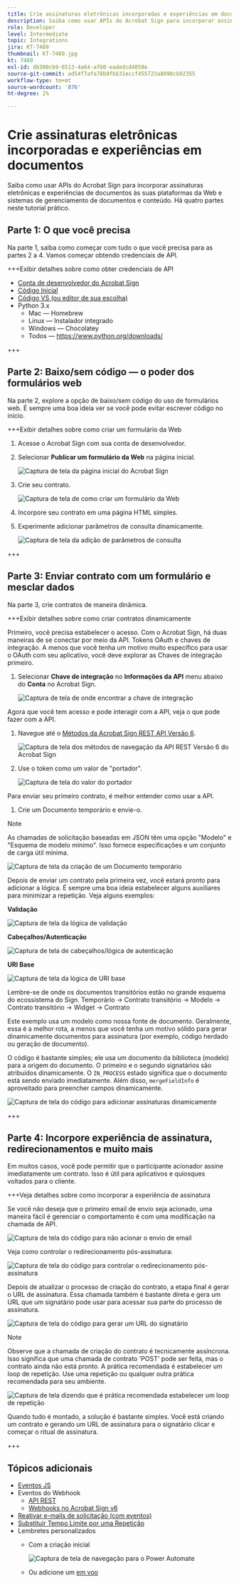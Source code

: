 ```yaml
---
title: Crie assinaturas eletrônicas incorporadas e experiências em documentos
description: Saiba como usar APIs do Acrobat Sign para incorporar assinaturas eletrônicas e experiências de documentos às suas plataformas da Web e sistemas de gerenciamento de documentos e conteúdo
role: Developer
level: Intermediate
topic: Integrations
jira: KT-7489
thumbnail: KT-7489.jpg
kt: 7489
exl-id: db300cb9-6513-4a64-af60-eadedcd4858e
source-git-commit: ad54f7afa78b0fbb31eccf455723a8890cb92355
workflow-type: tm+mt
source-wordcount: '876'
ht-degree: 2%

---
```


# Crie assinaturas eletrônicas incorporadas e experiências em documentos

Saiba como usar APIs do Acrobat Sign para incorporar assinaturas eletrônicas e experiências de documentos às suas plataformas da Web e sistemas de gerenciamento de documentos e conteúdo. Há quatro partes neste tutorial prático.

## Parte 1: O que você precisa

Na parte 1, saiba como começar com tudo o que você precisa para as partes 2 a 4. Vamos começar obtendo credenciais de API.

+++Exibir detalhes sobre como obter credenciais de API

* [Conta de desenvolvedor do Acrobat Sign](https://acrobat.adobe.com/br/pt/sign/developer-form.html)
* [Código Inicial](https://github.com/benvanderberg/adobe-sign-api-tutorial)
* [Código VS (ou editor de sua escolha)](https://code.visualstudio.com)
* Python 3.x
   * Mac — Homebrew
   * Linux — Instalador integrado
   * Windows — Chocolatey
   * Todos — https://www.python.org/downloads/

+++

## Parte 2: Baixo/sem código — o poder dos formulários web

Na parte 2, explore a opção de baixo/sem código do uso de formulários web. É sempre uma boa ideia ver se você pode evitar escrever código no início.

+++Exibir detalhes sobre como criar um formulário da Web

1. Acesse o Acrobat Sign com sua conta de desenvolvedor.

1. Selecionar **Publicar um formulário da Web** na página inicial.

   ![Captura de tela da página inicial do Acrobat Sign](assets/embeddedesignature/embed_1.png)

1. Crie seu contrato.

   ![Captura de tela de como criar um formulário da Web](assets/embeddedesignature/embed_2.png)

1. Incorpore seu contrato em uma página HTML simples.

1. Experimente adicionar parâmetros de consulta dinamicamente.

   ![Captura de tela da adição de parâmetros de consulta](assets/embeddedesignature/embed_3.png)

+++

## Parte 3: Enviar contrato com um formulário e mesclar dados

Na parte 3, crie contratos de maneira dinâmica.

+++Exibir detalhes sobre como criar contratos dinamicamente

Primeiro, você precisa estabelecer o acesso. Com o Acrobat Sign, há duas maneiras de se conectar por meio da API. Tokens OAuth e chaves de integração. A menos que você tenha um motivo muito específico para usar o OAuth com seu aplicativo, você deve explorar as Chaves de integração primeiro.

1. Selecionar **Chave de integração** no **Informações da API** menu abaixo do **Conta** no Acrobat Sign.

   ![Captura de tela de onde encontrar a chave de integração](assets/embeddedesignature/embed_4.png)

Agora que você tem acesso e pode interagir com a API, veja o que pode fazer com a API.

1. Navegue até o [Métodos da Acrobat Sign REST API Versão 6](http://adobesign.com/public/docs/restapi/v6).

   ![Captura de tela dos métodos de navegação da API REST Versão 6 do Acrobat Sign](assets/embeddedesignature/embed_5.png)

1. Use o token como um valor de &quot;portador&quot;.

   ![Captura de tela do valor do portador](assets/embeddedesignature/embed_6.png)

Para enviar seu primeiro contrato, é melhor entender como usar a API.

1. Crie um Documento temporário e envie-o.

>[!NOTE]
>
>As chamadas de solicitação baseadas em JSON têm uma opção &quot;Modelo&quot; e &quot;Esquema de modelo mínimo&quot;. Isso fornece especificações e um conjunto de carga útil mínima.

![Captura de tela da criação de um Documento temporário](assets/embeddedesignature/embed_7.png)

Depois de enviar um contrato pela primeira vez, você estará pronto para adicionar a lógica. É sempre uma boa ideia estabelecer alguns auxiliares para minimizar a repetição. Veja alguns exemplos:

**Validação**

![Captura de tela da lógica de validação](assets/embeddedesignature/embed_8.png)

**Cabeçalhos/Autenticação**

![Captura de tela de cabeçalhos/lógica de autenticação](assets/embeddedesignature/embed_9.png)

**URI Base**

![Captura de tela da lógica de URI base](assets/embeddedesignature/embed_10.png)

Lembre-se de onde os documentos transitórios estão no grande esquema do ecossistema do Sign.
Temporário -> Contrato transitório -> Modelo -> Contrato transitório -> Widget -> Contrato

Este exemplo usa um modelo como nossa fonte de documento. Geralmente, essa é a melhor rota, a menos que você tenha um motivo sólido para gerar dinamicamente documentos para assinatura (por exemplo, código herdado ou geração de documento).

O código é bastante simples; ele usa um documento da biblioteca (modelo) para a origem do documento. O primeiro e o segundo signatários são atribuídos dinamicamente. O `IN_PROCESS` estado significa que o documento está sendo enviado imediatamente. Além disso, `mergeFieldInfo` é aproveitado para preencher campos dinamicamente.

![Captura de tela do código para adicionar assinaturas dinamicamente](assets/embeddedesignature/embed_11.png)

+++

## Parte 4: Incorpore experiência de assinatura, redirecionamentos e muito mais

Em muitos casos, você pode permitir que o participante acionador assine imediatamente um contrato. Isso é útil para aplicativos e quiosques voltados para o cliente.

+++Veja detalhes sobre como incorporar a experiência de assinatura

Se você não deseja que o primeiro email de envio seja acionado, uma maneira fácil é gerenciar o comportamento é com uma modificação na chamada de API.

![Captura de tela do código para não acionar o envio de email](assets/embeddedesignature/embed_12.png)

Veja como controlar o redirecionamento pós-assinatura:

![Captura de tela do código para controlar o redirecionamento pós-assinatura](assets/embeddedesignature/embed_13.png)

Depois de atualizar o processo de criação do contrato, a etapa final é gerar o URL de assinatura. Essa chamada também é bastante direta e gera um URL que um signatário pode usar para acessar sua parte do processo de assinatura.

![Captura de tela do código para gerar um URL do signatário](assets/embeddedesignature/embed_14.png)

>[!NOTE]
>
>Observe que a chamada de criação do contrato é tecnicamente assíncrona. Isso significa que uma chamada de contrato &#39;POST&#39; pode ser feita, mas o contrato ainda não está pronto. A prática recomendada é estabelecer um loop de repetição. Use uma repetição ou qualquer outra prática recomendada para seu ambiente.

![Captura de tela dizendo que é prática recomendada estabelecer um loop de repetição](assets/embeddedesignature/embed_15.png)

Quando tudo é montado, a solução é bastante simples. Você está criando um contrato e gerando um URL de assinatura para o signatário clicar e começar o ritual de assinatura.

+++

## Tópicos adicionais

* [Eventos JS](https://www.adobe.io/apis/documentcloud/sign/docs.html#!adobedocs/adobe-sign/master/events.md)
* Eventos do Webhook
   * [API REST](https://sign-acs.na1.echosign.com/public/docs/restapi/v6#!/webhooks/createWebhook)
   * [Webhooks no Acrobat Sign v6](https://www.adobe.io/apis/documentcloud/sign/docs.html#!adobedocs/adobe-sign/master/webhooks.md)
* [Reativar e-mails de solicitação (com eventos)](https://sign-acs.na1.echosign.com/public/docs/restapi/v6#!/agreements/updateAgreement)
* [Substituir Tempo Limite por uma Repetição](https://stackoverflow.com/questions/23267409/how-to-implement-retry-mechanism-into-python-requests-library)
* Lembretes personalizados
   * Com a criação inicial

     ![Captura de tela de navegação para o Power Automate](assets/embeddedesignature/embed_16.png)

   * Ou adicione um [em voo](https://sign-acs.na1.echosign.com/public/docs/restapi/v6#!/agreements/createReminderOnParticipant)
